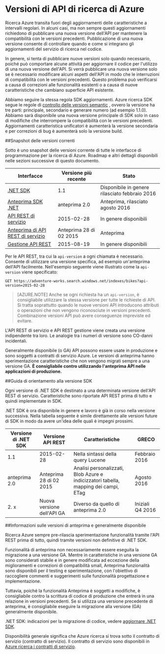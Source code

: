 <properties
   pageTitle="Versioni di API di ricerca di Azure | Microsoft Azure | API di ricerca"
   description="Criteri di versione API REST di Azure ricerca e la libreria client in .NET SDK."
   services="search"
   documentationCenter=""
   authors="brjohnstmsft"
   manager="pablocas"
   editor=""/>

<tags
   ms.service="search"
   ms.devlang="dotnet"
   ms.workload="search"
   ms.topic="article"
   ms.tgt_pltfrm="na"
   ms.date="08/16/2016"
   ms.author="brjohnst"/>

# <a name="api-versions-in-azure-search"></a>Versioni di API di ricerca di Azure

Ricerca Azure transita fuori degli aggiornamenti delle caratteristiche a intervalli regolari. In alcuni casi, ma non sempre questi aggiornamenti richiedono di pubblicare una nuova versione dell'API per mantenere la compatibilità con le versioni precedenti. Pubblicazione di una nuova versione consente di controllare quando e come si integrano gli aggiornamenti del servizio di ricerca nel codice.

In genere, si tenta di pubblicare nuove versioni solo quando necessario, poiché può comportare alcune attività per aggiornare il codice per l'utilizzo di una nuova versione dell'API. Si verrà pubblicare una nuova versione solo se è necessario modificare alcuni aspetti dell'API in modo che le interruzioni di compatibilità con le versioni precedenti. Questo problema può verificarsi a causa di correzioni alle funzionalità esistenti o a causa di nuove caratteristiche che cambiano superficie API esistente.

Abbiamo seguire la stessa regola SDK aggiornamenti. Azure ricerca SDK segue le regole di [controllo delle versioni semantic](http://semver.org/) , ovvero la versione ha tre parti: principale, secondario e generare numero (ad esempio 1.1.0). Abbiamo sarà disponibile una nuova versione principale di SDK solo in caso di modifiche che interrompere la compatibilità con le versioni precedenti. Aggiornamenti caratteristica unificatori è aumenterà la versione secondaria e per correzioni di bug è aumenterà solo la versione build.

##<a name="snapshot-of-current-versions"></a>Snapshot delle versioni correnti 

Sotto è uno snapshot delle versioni corrente di tutte le interfacce di programmazione per la ricerca di Azure. Roadmap e altri dettagli disponibili nelle sezioni successive di questo documento.

Interfacce|Versione più recente|Stato
----------|-------------------------|------
[.NET SDK](https://msdn.microsoft.com/library/azure/dn951165.aspx)|1.1|Disponibile in genere rilasciato febbraio 2016
[Anteprima SDK .NET](https://msdn.microsoft.com/library/mt761536%28v=azure.103%29.aspx)|anteprima 2.0|Anteprima, rilasciato agosto 2016
[API REST di servizio](https://msdn.microsoft.com/library/azure/dn798935.aspx)|2015-02-28|In genere disponibili
[Anteprima di API REST di servizio](search-api-2015-02-28-preview.md)|Anteprima 28 di 02 2015|Anteprima
[Gestione API REST](https://msdn.microsoft.com/library/azure/dn832684.aspx)|2015-08-19|In genere disponibili

Per le API REST, tra cui la `api-version` a ogni chiamata è necessario. Consente di utilizzare una versione specifica, ad esempio un'anteprima dell'API facilmente. Nell'esempio seguente viene illustrato come la `api-version` viene specificato:

    GET https://adventure-works.search.windows.net/indexes/bikes?api-version=2015-02-28

> [AZURE.NOTE] Anche se ogni richiesta ha un `api-version`, è consigliabile utilizzare la stessa versione per tutte le richieste di API. Si tratta soprattutto quando le nuove versioni API introducono attributi o operazioni che non vengono riconosciute in versioni precedenti. Combinazione versioni API può avere conseguenze impreviste ed evitare.
> 
L'API REST di servizio e API REST gestione viene creata una versione indipendente tra loro. Le analogie tra i numeri di versione sono CO-danni incidentali.

Generalmente disponibile (o GA) API possono essere usate in produzione e sono soggetti a contratti di servizio Azure. Le versioni di anteprima hanno sperimentazione caratteristiche che non vengono migrati sempre a una versione GA. **È consigliabile contro utilizzando l'anteprima API nelle applicazioni di produzione.**

##<a name="sdk-version-roadmap"></a>Guida di orientamento alla versione SDK

Ogni versione di .NET SDK è destinato a una determinata versione dell'API REST di servizio. Caratteristiche sono riportate API REST prima di tutto e quindi implementate in SDK.

.NET SDK è ora disponibile in genere e lavoro è già in corso nella versione successiva. Nella tabella seguente è simile direttamente alle versioni future di SDK in modo da avere un'idea delle quali è impegni prossimi.

Versione di .NET SDK|Versione API REST|Caratteristiche|GRECO
----------------|----------------|--------|---
1.1|2015-02-28|Nella sintassi della query Lucene|Febbraio 2016
anteprima 2.0|Anteprima 28 di 02 2015|Analisi personalizzati, Blob Azure e indicizzatori tabella, mapping dei campi, ETag|Agosto 2016
2. x|Nuova versione dell'API GA|Diverso da quello di anteprima 2.0|Iniziali Q4 2016

##<a name="about-preview-and-generally-available-versions"></a>Informazioni sulle versioni di anteprima e generalmente disponibile

Ricerca Azure sempre pre-rilascia sperimentazione funzionalità tramite l'API REST prima di tutto, quindi tramite versioni non definitive di .NET SDK.

Funzionalità di anteprima non necessariamente essere eseguita la migrazione a una versione GA. Mentre in caratteristiche in una versione GA sono considerati stabile e in genere modificata ad eccezione della miglioramenti e correzioni di compatibilità small, Anteprima funzionalità sono disponibili per il testing e sperimentazione, con l'obiettivo di raccogliere commenti e suggerimenti sulle funzionalità progettazione e implementazione. 

Tuttavia, poiché la funzionalità Anteprima è soggetti a modifiche, è consigliabile contro la scrittura di codice di produzione che entrerà in una relazione in versioni precedenti. Se si utilizza una versione precedente di anteprima, è consigliabile eseguire la migrazione alla versione (GA) generalmente disponibile. 

.NET SDK: indicazioni per la migrazione di codice, vedere [aggiornare .NET SDK](search-dotnet-sdk-migration.md).

Disponibilità generale significa che Azure ricerca si trova sotto il contratto di servizio (contratto di servizio). Il contratto di servizio sono disponibili in [Azure ricerca i contratti di servizio](https://azure.microsoft.com/support/legal/sla/search/v1_0/).

